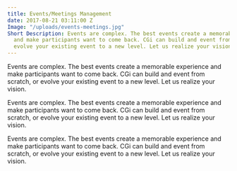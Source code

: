 ```yaml
---
title: Events/Meetings Management
date: 2017-08-21 03:11:00 Z
Image: "/uploads/events-meetings.jpg"
Short Description: Events are complex. The best events create a memorable experience
  and make participants want to come back. CGi can build and event from scratch, or
  evolve your existing event to a new level. Let us realize your vision.
---
```


Events are complex. The best events create a memorable experience and make participants want to come back. CGi can build and event from scratch, or evolve your existing event to a new level. Let us realize your vision.

Events are complex. The best events create a memorable experience and make participants want to come back. CGi can build and event from scratch, or evolve your existing event to a new level. Let us realize your vision.

Events are complex. The best events create a memorable experience and make participants want to come back. CGi can build and event from scratch, or evolve your existing event to a new level. Let us realize your vision.